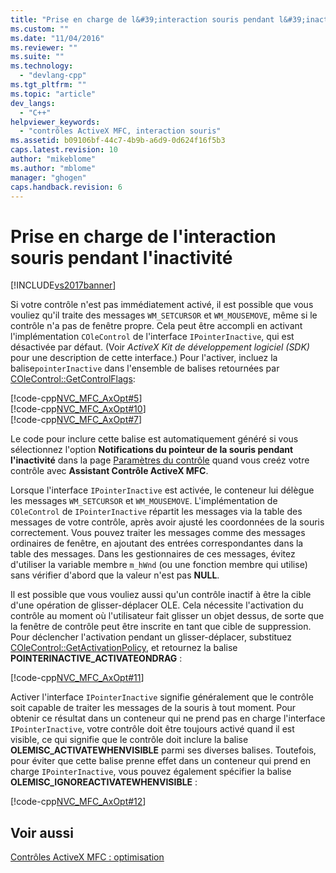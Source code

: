 ```yaml
---
title: "Prise en charge de l&#39;interaction souris pendant l&#39;inactivit&#233; | Microsoft Docs"
ms.custom: ""
ms.date: "11/04/2016"
ms.reviewer: ""
ms.suite: ""
ms.technology: 
  - "devlang-cpp"
ms.tgt_pltfrm: ""
ms.topic: "article"
dev_langs: 
  - "C++"
helpviewer_keywords: 
  - "contrôles ActiveX MFC, interaction souris"
ms.assetid: b09106bf-44c7-4b9b-a6d9-0d624f16f5b3
caps.latest.revision: 10
author: "mikeblome"
ms.author: "mblome"
manager: "ghogen"
caps.handback.revision: 6
---
```

# Prise en charge de l&#39;interaction souris pendant l&#39;inactivit&#233;
[!INCLUDE[vs2017banner](../assembler/inline/includes/vs2017banner.md)]

Si votre contrôle n'est pas immédiatement activé, il est possible que vous vouliez qu'il traite des messages `WM_SETCURSOR` et `WM_MOUSEMOVE`, même si le contrôle n'a pas de fenêtre propre.  Cela peut être accompli en activant l'implémentation `COleControl` de l'interface `IPointerInactive`, qui est désactivée par défaut. \(Voir *ActiveX Kit de développement logiciel \(SDK\)* pour une description de cette interface.\) Pour l'activer, incluez la balise`pointerInactive` dans l'ensemble de balises retournées par [COleControl::GetControlFlags](../Topic/COleControl::GetControlFlags.md):  
  
 [!code-cpp[NVC_MFC_AxOpt#5](../mfc/codesnippet/CPP/providing-mouse-interaction-while-inactive_1.cpp)]  
[!code-cpp[NVC_MFC_AxOpt#10](../mfc/codesnippet/CPP/providing-mouse-interaction-while-inactive_2.cpp)]  
[!code-cpp[NVC_MFC_AxOpt#7](../mfc/codesnippet/CPP/providing-mouse-interaction-while-inactive_3.cpp)]  
  
 Le code pour inclure cette balise est automatiquement généré si vous sélectionnez l'option **Notifications du pointeur de la souris pendant l'inactivité** dans la page [Paramètres du contrôle](../mfc/reference/control-settings-mfc-activex-control-wizard.md) quand vous creéz votre contrôle avec **Assistant Contrôle ActiveX MFC**.  
  
 Lorsque l'interface `IPointerInactive` est activée, le conteneur lui délègue les messages `WM_SETCURSOR` et  `WM_MOUSEMOVE`.  L'implémentation de `COleControl` de `IPointerInactive` répartit les messages via la table des messages de votre contrôle, après avoir ajusté les coordonnées de la souris correctement.  Vous pouvez traiter les messages comme des messages ordinaires de fenêtre, en ajoutant des entrées correspondantes dans la table des messages.  Dans les gestionnaires de ces messages, évitez d'utiliser la variable membre `m_hWnd` \(ou une fonction membre qui utilise\) sans vérifier d'abord que la valeur n'est pas **NULL**.  
  
 Il est possible que vous vouliez aussi qu'un contrôle inactif à être la cible d'une opération de glisser\-déplacer OLE.  Cela nécessite l'activation du contrôle au moment où l'utilisateur fait glisser un objet dessus, de sorte que la fenêtre de contrôle peut être inscrite en tant que cible de suppression.  Pour déclencher l'activation pendant un glisser\-déplacer, substituez [COleControl::GetActivationPolicy](../Topic/COleControl::GetActivationPolicy.md), et retournez la balise **POINTERINACTIVE\_ACTIVATEONDRAG** :  
  
 [!code-cpp[NVC_MFC_AxOpt#11](../mfc/codesnippet/CPP/providing-mouse-interaction-while-inactive_4.cpp)]  
  
 Activer l'interface `IPointerInactive` signifie généralement que le contrôle soit capable de traiter les messages de la souris à tout moment.  Pour obtenir ce résultat dans un conteneur qui ne prend pas en charge l'interface `IPointerInactive`, votre contrôle doit être toujours activé quand il est visible, ce qui signifie que le contrôle doit inclure la balise **OLEMISC\_ACTIVATEWHENVISIBLE** parmi ses diverses balises.  Toutefois, pour éviter que cette balise prenne effet dans un conteneur qui prend en charge `IPointerInactive`, vous pouvez également spécifier la balise **OLEMISC\_IGNOREACTIVATEWHENVISIBLE** :  
  
 [!code-cpp[NVC_MFC_AxOpt#12](../mfc/codesnippet/CPP/providing-mouse-interaction-while-inactive_5.cpp)]  
  
## Voir aussi  
 [Contrôles ActiveX MFC : optimisation](../mfc/mfc-activex-controls-optimization.md)
